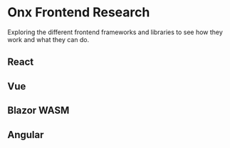 # Onx Frontend Research

Exploring the different frontend frameworks and libraries to see how they work and what they can do.

## React

## Vue

## Blazor WASM

## Angular
